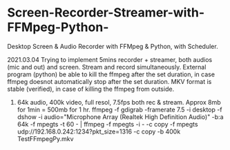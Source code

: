 # Screen-Recorder-Streamer-with-FFMpeg-Python-
Desktop Screen &amp; Audio Recorder with FFMpeg &amp; Python, with Scheduler.

2021.03.04 
Trying to implement 5mins recorder + streamer, both audios (mic and out)  and screen. Stream and record simultaneously. External program (python) be able to kill the ffmpeg after the set duration, in case ffmpeg doesnot automatically stop after the set duration. MKV format is stable (verified), in case of killing the ffmpeg from outside.

1.	64k audio, 400k video, full resol, 7.5fps both rec & stream. Approx 8mb for 1min = 500mb for 1 hr.
ffmpeg -f gdigrab -framerate 7.5 -i desktop -f dshow -i audio="Microphone Array (Realtek High Definition Audio)"  -b:a 64k -f mpegts -t 60 - | ffmpeg  -f mpegts -i - -c copy  -f mpegts udp://192.168.0.242:1234?pkt_size=1316  -c  copy  -b 400k TestFFmpegPy.mkv


